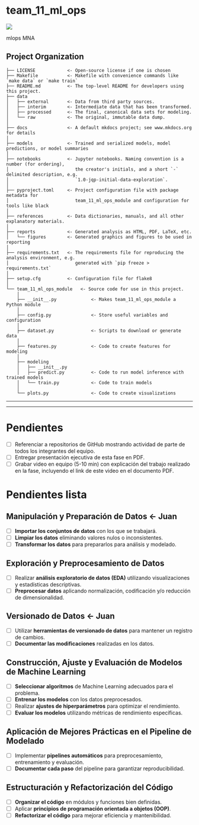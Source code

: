 # team_11_ml_ops

<a target="_blank" href="https://cookiecutter-data-science.drivendata.org/">
    <img src="https://img.shields.io/badge/CCDS-Project%20template-328F97?logo=cookiecutter" />
</a>

mlops MNA

## Project Organization

```
├── LICENSE            <- Open-source license if one is chosen
├── Makefile           <- Makefile with convenience commands like `make data` or `make train`
├── README.md          <- The top-level README for developers using this project.
├── data
│   ├── external       <- Data from third party sources.
│   ├── interim        <- Intermediate data that has been transformed.
│   ├── processed      <- The final, canonical data sets for modeling.
│   └── raw            <- The original, immutable data dump.
│
├── docs               <- A default mkdocs project; see www.mkdocs.org for details
│
├── models             <- Trained and serialized models, model predictions, or model summaries
│
├── notebooks          <- Jupyter notebooks. Naming convention is a number (for ordering),
│                         the creator's initials, and a short `-` delimited description, e.g.
│                         `1.0-jqp-initial-data-exploration`.
│
├── pyproject.toml     <- Project configuration file with package metadata for 
│                         team_11_ml_ops_module and configuration for tools like black
│
├── references         <- Data dictionaries, manuals, and all other explanatory materials.
│
├── reports            <- Generated analysis as HTML, PDF, LaTeX, etc.
│   └── figures        <- Generated graphics and figures to be used in reporting
│
├── requirements.txt   <- The requirements file for reproducing the analysis environment, e.g.
│                         generated with `pip freeze > requirements.txt`
│
├── setup.cfg          <- Configuration file for flake8
│
└── team_11_ml_ops_module   <- Source code for use in this project.
    │
    ├── __init__.py             <- Makes team_11_ml_ops_module a Python module
    │
    ├── config.py               <- Store useful variables and configuration
    │
    ├── dataset.py              <- Scripts to download or generate data
    │
    ├── features.py             <- Code to create features for modeling
    │
    ├── modeling                
    │   ├── __init__.py 
    │   ├── predict.py          <- Code to run model inference with trained models          
    │   └── train.py            <- Code to train models
    │
    └── plots.py                <- Code to create visualizations
```

--------




---

# Pendientes

- [ ] Referenciar a repositorios de GitHub mostrando actividad de parte de todos los integrantes del equipo.
- [ ] Entregar presentación ejecutiva de esta fase en PDF.
- [ ] Grabar video en equipo (5-10 min) con explicación del trabajo realizado en la fase, incluyendo el link de este video en el documento PDF.

# **Pendientes lista** 

## **Manipulación y Preparación de Datos** <- Juan
- [ ] **Importar los conjuntos de datos** con los que se trabajará.  
- [ ] **Limpiar los datos** eliminando valores nulos o inconsistentes.  
- [ ] **Transformar los datos** para prepararlos para análisis y modelado.  

## **Exploración y Preprocesamiento de Datos**
- [ ] Realizar **análisis exploratorio de datos (EDA)** utilizando visualizaciones y estadísticas descriptivas.  
- [ ] **Preprocesar datos** aplicando normalización, codificación y/o reducción de dimensionalidad.  

## **Versionado de Datos** <- Juan
- [ ] Utilizar **herramientas de versionado de datos** para mantener un registro de cambios.  
- [ ] **Documentar las modificaciones** realizadas en los datos.  

## **Construcción, Ajuste y Evaluación de Modelos de Machine Learning**
- [ ] **Seleccionar algoritmos** de Machine Learning adecuados para el problema.  
- [ ] **Entrenar los modelos** con los datos preprocesados.  
- [ ] Realizar **ajustes de hiperparámetros** para optimizar el rendimiento.  
- [ ] **Evaluar los modelos** utilizando métricas de rendimiento específicas.  

## **Aplicación de Mejores Prácticas en el Pipeline de Modelado**
- [ ] Implementar **pipelines automáticos** para preprocesamiento, entrenamiento y evaluación.  
- [ ] **Documentar cada paso** del pipeline para garantizar reproducibilidad.  

## **Estructuración y Refactorización del Código**
- [ ] **Organizar el código** en módulos y funciones bien definidas.  
- [ ] Aplicar **principios de programación orientada a objetos (OOP)**.  
- [ ] **Refactorizar el código** para mejorar eficiencia y mantenibilidad.  
